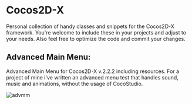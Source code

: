 Cocos2D-X
=========

Personal collection of handy classes and snippets for the Cocos2D-X framework.
You're welcome to include these in your projects and adjust to your needs.
Also feel free to optimize the code and commit your changes.


Advanced Main Menu:
--------------
 Advanced Main Menu for Cocos2D-X v.2.2.2 including resources.
 For a project of mine i've written an advanced menu test that handles sound,
 music and animations, without the usage of CocoStudio. 
 
 ![advmm](snlbase.github.com/Cocos2D-X/img/advmm.jpg)
